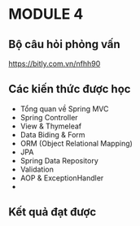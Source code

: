 # MODULE 4

## Bộ câu hỏi phỏng vấn
https://bitly.com.vn/nfhh90
## Các kiến thức được học

- Tổng quan về Spring MVC
- Spring Controller
- View & Thymeleaf 
- Data Biding & Form
- ORM (Object Relational Mapping)
- JPA
- Spring Data Repository 
- Validation
- AOP & ExceptionHandler
- 
## Kết quả đạt được

